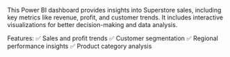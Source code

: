 This Power BI dashboard provides insights into Superstore sales, including key metrics like revenue, profit, and customer trends. It includes interactive visualizations for better decision-making and data analysis.

Features:
✅ Sales and profit trends
✅ Customer segmentation
✅ Regional performance insights
✅ Product category analysis
